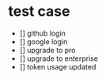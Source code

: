 # test case

- [] github login
- [] google login
- [] upgrade to pro
- [] upgrade to enterprise
- [] token usage updated